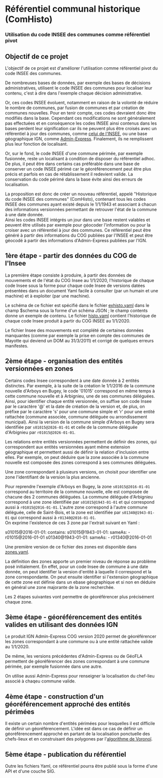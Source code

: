 # Référentiel communal historique (ComHisto)
### Utilisation du code INSEE des communes comme référentiel pivot

## Objectif de ce projet
L'objectif de ce projet est d'améliorer l'utilisation comme référentiel pivot du code INSEE des communes.

De nombreuses bases de données, par exemple des bases de décisions administratives, utilisent le code INSEE des communes
pour localiser leur contenu, c'est à dire dans l'exemple chaque décision administrative.

Or, ces codes INSEE évoluent, notamment en raison de la volonté de réduire le nombre de communes,
par fusion de communes et par création de communes nouvelles.
Pour en tenir compte, ces codes devraient donc être modifiés dans la base.
Cependant ces modifications ne sont généralement pas effectuées
et en conséquence les codes INSEE ainsi contenus dans les bases perdent leur signification
car ils ne peuvent plus être croisés
avec un référentiel à jour des communes, comme [celui de l'INSEE](https://www.insee.fr/fr/information/2560452),
ou une base géographique IGN,
comme [Admin-Express](https://geoservices.ign.fr/documentation/diffusion/telechargement-donnees-libres.html#admin-express).
Finalement, ils ne remplissent plus leur fonction de localisant.

Or, sur le fond, le code INSEE d'une commune périmée, par exemple fusionnée,
reste un localisant à condition de disposer du référentiel adhoc.
De plus, il peut être dans certains cas préférable dans une base de conserver un code INSEE périmé
car le géoréférencement peut être plus précis et parfois en cas de rétablissement il redevient valide.
La conservation du code périmé dans la base évite ainsi des erreurs de localisation.

La proposition est donc de créer un nouveau référentiel, appelé "Historique du code INSEE des communes" (ComHisto),
contenant tous les codes INSEE des communes ayant existé depuis le 1/1/1943
et associant à chacun des informations versionnées permettant de retrouver l'état de la commune à une date donnée.  
Ainsi les codes INSEE intégrés un jour dans une base restent valables et peuvent être utilisés par exemple pour géocoder
l'information ou pour la croiser avec un référentiel à jour des communes.
Ce référentiel peut être généré à partir des informations du COG publiées par l'INSEE
et peut être géocodé à partir des informations d'Admin-Express publiées par l'IGN.

## 1ère étape - partir des données du COG de l'Insee
La première étape consiste à produire, à partir des données de mouvements et de l'état du COG Insee au 1/1/2020,
l'historique de chaque code Insee sous la forme pour chaque code Insee de versions datées
présentées dans un document Yaml facile à consulter (par un humain et une machine) et à exploiter (par une machine).

Le schéma de ce fichier est spécifié dans le fichier [exhisto.yaml](insee/exhisto.yaml)
dans le champ $schema sous la forme d'un schéma JSON ; le champ contents donne un exemple de contenu.
Le fichier [histo.yaml](insee/histo.yaml) contient l'historique de chaque code Insee produit à partir du COG INSEE au 1/1/2020.

Le fichier Insee des mouvements est complété de certaines données manquantes
(comme par exemple la prise en compte des communes de Mayotte qui deviend un DOM au 31/3/2011)
et corrigé de quelques erreurs manifestes.

## 2ème étape - organisation des entités versionnées en zones
Certains codes Insee correspondent à une date donnée à 2 entités distinctes.
Par exemple, à la suite de la création le 1/1/2016 de la commune nouvelle d'Arboys en Bugey,
le code '01015' correspond en même temps à cette commune nouvelle et à Arbignieu, une de ses communes déléguées.
Ainsi, pour identifier chaque entité versionnée, on suffixe son code Insee par le caractère '@' et la date de création de la version
et, de plus, on préfixe par le caractère 's' pour une commune simple
et 'r' pour une entité rattachée (commune associée, commune déléguée ou arrondissement municipal).
Ainsi la version de la commune simple d'Arboys en Bugey sera identifiée par `s01015@2026-01-01`
et celle de la commune déléguée d'Arbignieu par `r01015@2026-01-01`.

Les relations entre entités versionnées permettent de définir des zones, qui correspondent aux entités versionnées
ayant même extension géographique et permettent aussi de définir la relation d'inclusion entre elles.
Par exemple, on peut déduire que la zone associée à la commune nouvelle est composée des zones correspond à ses communes déléguées.

Une zone correspondant à plusieurs versions, on choisit pour identifier une zone l'identifiant de la version la plus ancienne.

Pour reprendre l'exemple d'Arboys en Bugey, la zone `s01015@2016-01-01` correspond au territoire de la commune nouvelle,
elle est composée de chacune des 2 communes déléguées.
La commune déléguée d'Arbignieu correspond à une zone identifiée par `s01015@1943-01-01` et qui correspond aussi à `r01015@2016-01-01`.
L'autre zone correspond à l'autre commune déléguée, celle de Saint-Bois, et la zone est identifiée par `s01340@1943-01-01`
qui correspond aussi à `r01340@2016-01-01`.  
On exprime l'existence de ces 3 zone par l'extrait suivant en Yaml :

  s01015@2016-01-01:
    contains:
      s01015@1943-01-01:
        sameAs:
          - r01015@2016-01-01
      s01340@1943-01-01:
        sameAs:
          - r01340@2016-01-01

Une première version de ce fichier des zones est disponible dans [zones.yaml](zones/zones.yaml).

La définition des zones apporte un premier niveau de réponse au problème posé initialement.
En effet, pour un code Insee de commune à une date donnée, on peut identifier la version d'entité à laquelle il correspond
et la zone correspondante. On peut ensuite identifier si l'extension géographique de cette zone est définie dans un ebase géographique
et si non en déduire en général une zone majorante de la zone recherchée.

Les 2 étapes suivantes vont permettre de géoréférencer plus précisément chaque zone.

## 3ème étape - géoréférencement des entités valides en utilisant des données IGN 
Le produit IGN Admin-Express COG version 2020 permet de géoréférencer les zones correspondant à une commune
ou à une entité rattachée valide au 1/1/2020.

De même, les versions précédentes d'Admin-Express ou de GéoFLA permettent de géoréférencer des zones correspondant à une commune périmée,
par exemple fusionnée dans une autre.

On utilise aussi Admin-Express pour renseigner la localisation du chef-lieu associé à chaqeu commune valide.

## 4ème étape - construction d'un géoréférencement approché des entités périmées
Il existe un certain nombre d'entités périmées pour lesquelles il est difficile de définir un géoréférencement.
L'idée est dans ce cas de définir un géoréférencement approché en partant de la localisation ponctuelle des chefs-lieux
et en construisant des polygones par l'[algorithme de Voronoï](https://fr.wikipedia.org/wiki/Diagramme_de_Vorono%C3%AF).

## 5ème étape - publication du référentiel
Outre les fichiers Yaml, ce référentiel pourra être publié sous la forme d'une API et d'une couche SIG.


